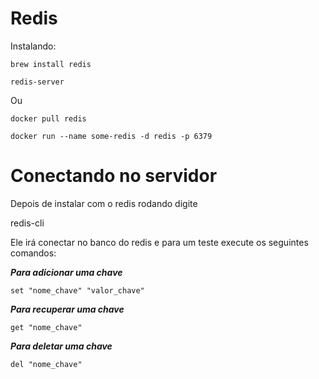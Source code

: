 # Redis #

Instalando:

``` 
brew install redis

redis-server
```

Ou 

```
docker pull redis

docker run --name some-redis -d redis -p 6379
```


# Conectando no servidor #

Depois de instalar com o redis rodando digite 

redis-cli 

Ele irá conectar no banco do redis e para um teste execute os seguintes comandos:

***Para adicionar uma chave***

```
set "nome_chave" "valor_chave"
```

***Para recuperar uma chave***

```
get "nome_chave"
```


***Para deletar uma chave***

```
del "nome_chave"
```


